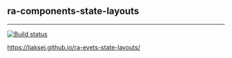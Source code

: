 ## ra-components-state-layouts

---

[![Build status](https://ci.appveyor.com/api/projects/status/ugusm7luv7m9slk4?svg=true)](https://ci.appveyor.com/project/Liaksej/ra-evets-state-layouts)


https://liaksej.github.io/ra-evets-state-layouts/